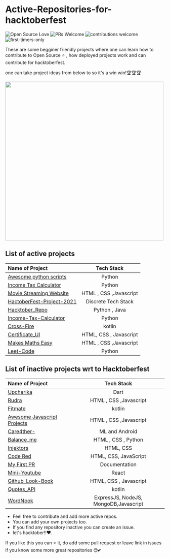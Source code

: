 # Active-Repositories-for-hacktoberfest


![Open Source Love](https://badges.frapsoft.com/os/v1/open-source.svg?v=102)
![PRs Welcome](https://img.shields.io/badge/PRs-Welcome-brightgreen.svg?style=flat&logo=github)
![contributions welcome](https://img.shields.io/static/v1.svg?label=Contributions&message=Welcome&color=brightgreen&style=flat&logo=github)&nbsp;
![first-timers-only](https://img.shields.io/badge/first--timers--only-friendly-blue.svg?style=flat)




 
These are some begginer friendly projects where one can learn how to contribute to Open Source ⭐ , how deployed projects work and can contribute for hacktoberfest.

one can take project ideas from below to so it's a win win!🏆🏆🏆



<img align="center" height="500" width= "500" src="https://user-images.githubusercontent.com/73706697/135315829-9128ebbb-5f87-489d-a63e-bc6a98d6331f.gif" />

## List of active projects
| Name of Project |  Tech Stack     |
| :---        |    :----:   | 
|[Awesome python scripts](https://github.com/prathimacode-hub/Awesome_Python_Scripts)      | Python  |
|[Income Tax Calculator](https://github.com/QAZIMAAZARSHAD/Income-Tax-Calculator) | Python |
|[Movie Streaming Website](https://github.com/QAZIMAAZARSHAD/Movie-Streaming-Website) | HTML , CSS ,Javascript|
|[HactoberFest-Project-2021](https://github.com/DSC-Galgotias/HacktoberFest-Projects-2021)| Discrete Tech Stack|
|[Hacktober_Repo](https://github.com/Saurabh2509/Hacktober_Repo)| Python , Java  |
|[Income-Tax-Calculator](https://github.com/QAZIMAAZARSHAD/Income-Tax-Calculator) |Python|
|[Cross-Fire](https://github.com/KunalRaghav/CrossFire)| kotlin |
|[Certificate_UI](https://github.com/praveenscience/Certificate-Generator-UI)| HTML, CSS , Javascript |
|[Makes Maths Easy](https://github.com/makesmatheasy/makesmatheasy)|  HTML , CSS ,Javascript|
|[Leet-Code](https://github.com/iamshubhamg/Leet-Code) | Python |


## List of inactive projects wrt to Hacktoberfest
| Name of Project |  Tech Stack     |
| :---        |    :----:   | 
|[Upcharika](https://github.com/smaranjitghose/Upcharika)  | Dart  |
|[Rudra](https://github.com/Harshal0902/Rudra) | HTML , CSS ,Javascript|
|[Fitmate](https://github.com/Code-Sauce-Official/FitMate)| kotlin|
|[Awesome Javascript Projects](https://github.com/Vishal-raj-1/Awesome-JavaScript-Projects)| HTML , CSS ,Javascript |
|[Care4ther-](https://github.com/unnati914/Care4ther-)| ML and Android  |
|[Balance_me](https://github.com/yashikajotwani12/Balanced_Me)|HTML , CSS , Python  |
|[Injektors](https://github.com/CodXCrypt/Injektors) | HTML, CSS|
|[Code Red](https://github.com/aashimawadhwa/Code-Red)| HTML, CSS, JavaScript |
[My First PR](https://github.com/quintessences/my-first-pr/pulls) |Documentation|
|[Mini-Youtube](https://github.com/vinitshahdeo/MiniYouTube)| React|
|[Github_Look-Book](https://github.com/vinitshahdeo/GitHubLookBook)| HTML, CSS , Javascript|
|[Quotes_API](https://github.com/shmehdi01/quote_api_ktor)| kotlin|
|[WordNook](https://github.com/ALPHAVIO/WordNook)| ExpressJS, NodeJS, MongoDB,Javascript |


- Feel free to contribute and add more active repos.
- You can add your own projects too.
- If you find any repository inactive you can create an issue.
- let's hacktober!!❤️.

If you like this you can ⭐ it, do add some pull request or leave link in issues if you know some more great repositories 😊💕 



